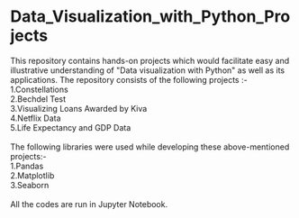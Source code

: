 # Data_Visualization_with_Python_Projects
This repository contains hands-on projects which would facilitate easy and illustrative understanding of "Data visualization with Python" as well as its applications. The repository consists of the following projects :-  <br>1.Constellations<br>2.Bechdel Test<br>3.Visualizing Loans Awarded by Kiva<br>4.Netflix Data<br>5.Life Expectancy and GDP Data<br><br>The following libraries were used while developing these above-mentioned projects:- <br>1.Pandas<br>2.Matplotlib<br>3.Seaborn <br><br>All the codes are run in Jupyter Notebook.
